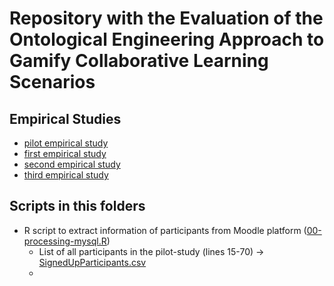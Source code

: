 # Repository with the Evaluation of the Ontological Engineering Approach to Gamify Collaborative Learning Scenarios




## Empirical Studies

* [pilot empirical study](pilot-study/)
* [first empirical study](study01/)
* [second empirical study](study02/)
* [third empirical study](study03/)

## Scripts in this folders
 

 * R script to extract information of participants from Moodle platform ([00-processing-mysql.R](00-processing-mysql.R))
   - List of all participants in the pilot-study (lines 15-70) -> [SignedUpParticipants.csv](pilot-study/data/SignedUpParticipants.csv)
   - 
